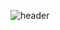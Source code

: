 ![header](https://capsule-render.vercel.app/api?type=shark&color=c0e3f5&height=300&section=header&text=capsule%20render&fontSize=90)
